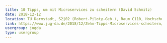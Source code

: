 ```yaml
---
title: 10 Tipps, um mit Microservices zu scheitern (David Schmitz)
date: 2018-12-12
location: TU Darmstadt, S2|02 (Robert-Piloty-Geb.), Raum C110, Hochschulstr. 10, 64289 Darmstadt
link: https://www.jug-da.de/2018/12/Zehn-Tipps-Microservices-scheitern/
usergroup: jugda
type: usergroup
---
```

